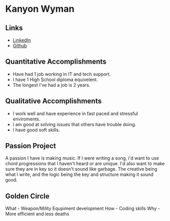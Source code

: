 # Kanyon Wyman

## Links

* [LinkedIn](https://www.linkedin.com/in/kanyon-wyman-823ab0176/) 
* [Github](https://github.com/KanyonWyman) 

## Quantitative Accomplishments
* Have had 1 job working in IT and tech support.
* I have 1 High School diploma equivelent.
* The longest I've had a job is 2 years.

## Qualitative Accomplishments
* I work well and have experience in fast paced and stressful enviroments.
* I am good at solving issues that others have trouble doing.
* I have good soft skills.

## Passion Project
A passion I have is making music. If I were writing a song, i'd want to use chord progressions that I haven't heard or are unique. I'd also want to make sure they are in key so it doesn't sound like garbage. The creative being what I write, and the logic being the key and structure making it sound good.

## Golden Circle
What - Weapon/Mility Equpiment development
How - Coding skills
Why - More efficient and less deaths
